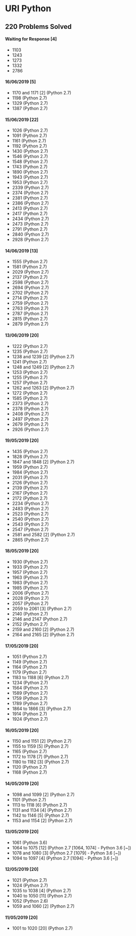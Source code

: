 # URI Python
## 220 Problems Solved

#### Waiting for Response [4]
  - 1103
  - 1243
  - 1273
  - 1332
  - 2786

#### 16/06/2019 [5]
  - 1170 and 1171 [2] (Python 2.7)
  - 1198 (Python 2.7)
  - 1329 (Python 2.7)
  - 1387 (Python 2.7)

#### 15/06/2019 [22]
  - 1026 (Python 2.7)
  - 1091 (Python 2.7)
  - 1161 (Python 2.7)
  - 1192 (Python 2.7)
  - 1430 (Python 2.7)
  - 1546 (Python 2.7)
  - 1548 (Python 2.7)
  - 1743 (Python 2.7)
  - 1890 (Python 2.7)
  - 1943 (Python 2.7)
  - 1953 (Python 2.7)
  - 2339 (Python 2.7)
  - 2374 (Python 2.7)
  - 2381 (Python 2.7)
  - 2386 (Python 2.7)
  - 2413 (Python 2.7)
  - 2417 (Python 2.7)
  - 2434 (Python 2.7)
  - 2473 (Python 2.7)
  - 2791 (Python 2.7)
  - 2840 (Python 2.7)
  - 2928 (Python 2.7)

#### 14/06/2019 [13]
  - 1555 (Python 2.7)
  - 1581 (Python 2.7)
  - 2029 (Python 2.7)
  - 2137 (Python 2.7)
  - 2598 (Python 2.7)
  - 2694 (Python 2.7)
  - 2702 (Python 2.7)
  - 2714 (Python 2.7)
  - 2759 (Python 2.7)
  - 2763 (Python 2.7)
  - 2787 (Python 2.7)
  - 2815 (Python 2.7)
  - 2879 (Python 2.7)

#### 13/06/2019 [20]
  - 1222 (Python 2.7)
  - 1235 (Python 2.7)
  - 1238 and 1239 [2] (Python 2.7)
  - 1241 (Python 2.7)
  - 1248 and 1249 [2] (Python 2.7)
  - 1253 (Python 2.7)
  - 1255 (Python 2.7)
  - 1257 (Python 2.7)
  - 1262 and 1263 [2] (Python 2.7)
  - 1272 (Python 2.7)
  - 1585 (Python 2.7)
  - 2373 (Python 2.7)
  - 2378 (Python 2.7)
  - 2408 (Python 2.7)
  - 2497 (Python 2.7)
  - 2679 (Python 2.7)
  - 2926 (Python 2.7)

#### 19/05/2019 [20]
  - 1435 (Python 2.7)
  - 1828 (Python 2.7)
  - 1847 and 1848 [2] (Python 2.7)
  - 1959 (Python 2.7)
  - 1984 (Python 2.7)
  - 2031 (Python 2.7)
  - 2126 (Python 2.7)
  - 2139 (Python 2.7)
  - 2167 (Python 2.7)
  - 2172 (Python 2.7)
  - 2234 (Python 2.7)
  - 2483 (Python 2.7)
  - 2523 (Python 2.7)
  - 2540 (Python 2.7)
  - 2543 (Python 2.7)
  - 2547 (Python 2.7)
  - 2581 and 2582 [2] (Python 2.7)
  - 2865 (Python 2.7)

#### 18/05/2019 [20]
  - 1930 (Python 2.7)
  - 1933 (Python 2.7)
  - 1957 (Python 2.7)
  - 1963 (Python 2.7)
  - 1983 (Python 2.7)
  - 1985 (Python 2.7)
  - 2006 (Python 2.7)
  - 2028 (Python 2.7)
  - 2057 (Python 2.7)
  - 2059 to 2061 [3] (Python 2.7)
  - 2140 (Python 2.7)
  - 2146 and 2147 (Python 2.7)
  - 2152 (Python 2.7)
  - 2159 and 2160 [2] (Python 2.7)
  - 2164 and 2165 [2] (Python 2.7)

#### 17/05/2019 [20]
  - 1051 (Python 2.7)
  - 1149 (Python 2.7)
  - 1164 (Python 2.7)
  - 1179 (Python 2.7)
  - 1183 to 1188 [6] (Python 2.7)
  - 1234 (Python 2.7)
  - 1564 (Python 2.7)
  - 1589 (Python 2.7)
  - 1759 (Python 2.7)
  - 1789 (Python 2.7)
  - 1864 to 1866 [3] (Python 2.7)
  - 1914 (Python 2.7)
  - 1924 (Python 2.7)

#### 16/05/2019 [20]
  - 1150 and 1151 [2] (Python 2.7)
  - 1155 to 1159 [5] (Python 2.7)
  - 1165 (Python 2.7)
  - 1172 to 1178 [7] (Python 2.7)
  - 1180 to 1182 [3] (Python 2.7)
  - 1120 (Python 2.7)
  - 1168 (Python 2.7)

#### 14/05/2019 [20]
  - 1098 and 1099 [2] (Python 2.7)
  - 1101 (Python 2.7)
  - 1113 to 1118 [6] (Python 2.7)
  - 1131 and 1134 [4] (Python 2.7)
  - 1142 to 1146 [5] (Python 2.7)
  - 1153 and 1154 [2] (Python 2.7)

#### 13/05/2019 [20]
  - 1061 (Python 3.6)
  - 1064 to 1075 [12] (Python 2.7 [1064, 1074] - Python 3.6 [~])
  - 1078 and 1080 [3] (Python 2.7 [1079] - Python 3.6 [~])
  - 1094 to 1097 [4] (Python 2.7 [1094] - Python 3.6 [~])

#### 12/05/2019 [20]
  - 1021 (Python 2.7)
  - 1024 (Python 2.7)
  - 1035 to 1038 [4] (Python 2.7)
  - 1040 to 1050 [11] (Python 2.7)
  - 1052 (Python 2.6)
  - 1059 and 1060 [2] (Python 2.7)

#### 11/05/2019 [20]
  - 1001 to 1020 [20] (Python 2.7)